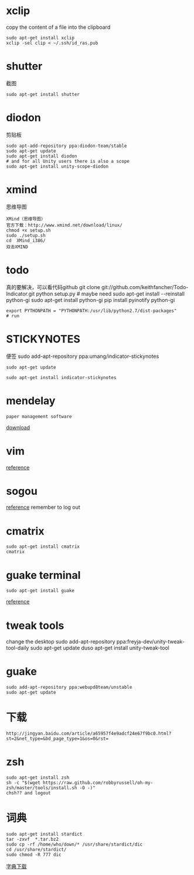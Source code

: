 # xclip
copy the content of a file into the clipboard 

```
sudo apt-get install xclip
xclip -sel clip < ~/.ssh/id_ras.pub
```


# shutter
截图
	
	sudo apt-get install shutter


# diodon

剪贴板

	sudo apt-add-repository ppa:diodon-team/stable
	sudo apt-get update
	sudo apt-get install diodon
	# and for all Unity users there is also a scope
	sudo apt-get install unity-scope-diodon

# xmind
思维导图

	XMind（思维导图）
	官方下载：http://www.xmind.net/download/linux/
	chmod +x setup.sh
	sudo ./setup.sh
	cd  XMind_i386/ 
	双击XMIND


# todo
真的要解决，可以看代码github
	git clone git://github.com/keithfancher/Todo-Indicator.git
	python setup.py
	# maybe need
	sudo apt-get install --reinstall python-gi
	sudo apt-get install python-gi
	pip install pyinotify
	python-gi

	export PYTHONPATH = "PYTHONPATH:/usr/lib/python2.7/dist-packages"
	# run


# STICKYNOTES
便签
	sudo add-apt-repository ppa:umang/indicator-stickynotes

	sudo apt-get update

	sudo apt-get install indicator-stickynotes

# mendelay
	paper management software

[download](https://www.mendeley.com/newsfeed/)


# vim

[reference](https://github.com/ma6174/vim)

# sogou

[reference](http://pinyin.sogou.com/linux/?r=pinyin%E3%80%82)
	remember to log out


# cmatrix
	sudo apt-get install cmatrix
	cmatrix


# guake terminal
	sudo apt-get install guake
[reference](https://github.com/Guake/guake)

# tweak tools
change the desktop
	sudo add-apt-repository ppa:freyja-dev/unity-tweak-tool-daily
	sudo apt-get update
	duso apt-get install unity-tweak-tool

# guake
	sudo add-apt-repository ppa:webupd8team/unstable
	sudo apt-get update

# 下载
	http://jingyan.baidu.com/article/a65957f4e9adcf24e67f9bc0.html?st=2&net_type=&bd_page_type=1&os=0&rst=

# zsh
	sudo apt-get install zsh
	sh -c "$(wget https://raw.github.com/robbyrussell/oh-my-zsh/master/tools/install.sh -O -)"
	chsh?? and logout

#  词典
	sudo apt-get install stardict
	tar -zxvf  *.tar.bz2	
	sudo cp -rf /home/who/down/* /usr/share/stardict/dic
	cd /usr/share/stardict/
	sudo chmod -R 777 dic

[字典下载](http://abloz.com/huzheng/stardict-dic/zh_CN/)






















